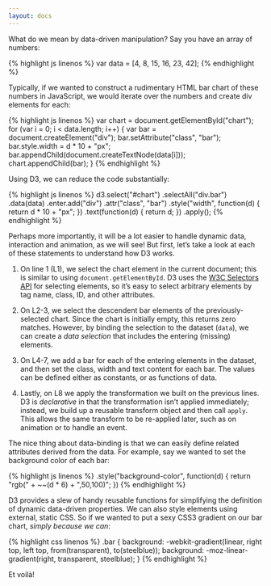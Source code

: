 ```yaml
---
layout: docs
---
```

What do we mean by data-driven manipulation? Say you have an array of numbers:

{% highlight js linenos %}
var data = [4, 8, 15, 16, 23, 42];
{% endhighlight %}

Typically, if we wanted to construct a rudimentary HTML bar chart of these
numbers in JavaScript, we would iterate over the numbers and create div elements
for each:

{% highlight js linenos %}
var chart = document.getElementById("chart");
for (var i = 0; i < data.length; i++) {
  var bar = document.createElement("div");
  bar.setAttribute("class", "bar");
  bar.style.width = d * 10 + "px";
  bar.appendChild(document.createTextNode(data[i]));
  chart.appendChild(bar);
}
{% endhighlight %}

Using D3, we can reduce the code substantially:

{% highlight js linenos %}
d3.select("#chart")
  .selectAll("div.bar")
    .data(data)
  .enter.add("div")
    .attr("class", "bar")
    .style("width", function(d) { return d * 10 + "px"; })
    .text(function(d) { return d; })
  .apply();
{% endhighlight %}

Perhaps more importantly, it will be a lot easier to handle dynamic data,
interaction and animation, as we will see! But first, let&rsquo;s take a look at
each of these statements to understand how D3 works.

1. On line 1 (L1), we select the chart element in the current document; this is
   similar to using `document.getElementById`. D3 uses the [W3C Selectors
   API](http://www.w3.org/TR/selectors-api/) for selecting elements, so
   it&rsquo;s easy to select arbitrary elements by tag name, class, ID, and
   other attributes.

2. On L2-3, we select the descendent bar elements of the previously-selected
   chart. Since the chart is initially empty, this returns zero matches.
   However, by binding the selection to the dataset (`data`), we can create a
   *data selection* that includes the entering (missing) elements.

3. On L4-7, we add a bar for each of the entering elements in the dataset, and
   then set the class, width and text content for each bar. The values can be
   defined either as constants, or as functions of data.

5. Lastly, on L8 we apply the transformation we built on the previous lines. D3
   is _declarative_ in that the transformation isn&rsquo;t applied immediately;
   instead, we build up a reusable transform object and then call `apply`. This
   allows the same transform to be re-applied later, such as on animation or to
   handle an event.

The nice thing about data-binding is that we can easily define related
attributes derived from the data. For example, say we wanted to set the
background color of each bar:

{% highlight js linenos %}
    .style("background-color", function(d) { return "rgb(" + ~~(d * 6) + ",50,100)"; })
{% endhighlight %}

D3 provides a slew of handy reusable functions for simplifying the definition of
dynamic data-driven properties. We can also style elements using external,
static CSS. So if we wanted to put a sexy CSS3 gradient on our bar chart,
_simply because we can_:

{% highlight css linenos %}
.bar {
  background: -webkit-gradient(linear, right top, left top, from(transparent), to(steelblue));
  background: -moz-linear-gradient(right, transparent, steelblue);
}
{% endhighlight %}

<style type="text/css">
.bar {
  text-align: right;
  font: 10px sans-serif;
  padding: 4px;
  margin: 1px;
  color: white;
  background: -webkit-gradient(linear, right top, left top, from(transparent), to(steelblue));
  background: -moz-linear-gradient(right, transparent, steelblue);
}
</style>

Et voil&agrave;!

<div id="chart-1">
</div>

<script type="text/javascript">
d3.select("#chart-1")
  .selectAll("div.bar")
    .data([4, 8, 15, 16, 23, 42])
  .enter.add("div")
    .attr("class", "bar")
    .style("width", function(d) { return d * 10 + "px"; })
    .style("background-color", function(d) { return "rgb(" + ~~(d * 6) + ",50,100)"; })
    .text(function(d) { return d; })
  .apply();
</script>

